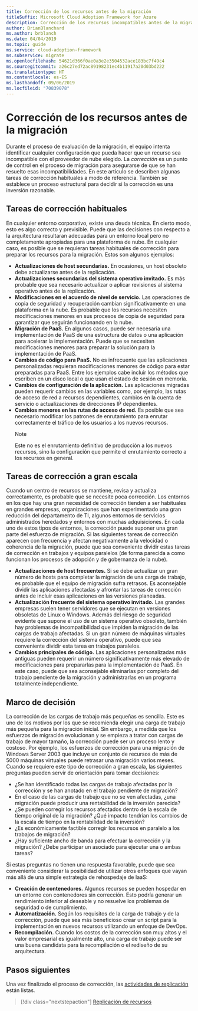 ```yaml
---
title: Corrección de los recursos antes de la migración
titleSuffix: Microsoft Cloud Adoption Framework for Azure
description: Corrección de los recursos incompatibles antes de la migración
author: BrianBlanchard
ms.author: brblanch
ms.date: 04/04/2019
ms.topic: guide
ms.service: cloud-adoption-framework
ms.subservice: migrate
ms.openlocfilehash: 54621d366f0ae0a3e2e3504532ace183bc7f49c4
ms.sourcegitcommit: a26c27ed72ac89198231ec4b11917a20d03bd222
ms.translationtype: HT
ms.contentlocale: es-ES
ms.lasthandoff: 09/06/2019
ms.locfileid: "70839078"
---
```

# <a name="remediate-assets-prior-to-migration"></a>Corrección de los recursos antes de la migración

Durante el proceso de evaluación de la migración, el equipo intenta identificar cualquier configuración que pueda hacer que un recurso sea incompatible con el proveedor de nube elegido. La *corrección* es un punto de control en el proceso de migración para asegurarse de que se han resuelto esas incompatibilidades. En este artículo se describen algunas tareas de corrección habituales a modo de referencia. También se establece un proceso estructural para decidir si la corrección es una inversión razonable.

## <a name="common-remediation-tasks"></a>Tareas de corrección habituales

En cualquier entorno corporativo, existe una deuda técnica. En cierto modo, esto es algo correcto y previsible. Puede que las decisiones con respecto a la arquitectura resultaran adecuadas para un entorno local pero no completamente apropiadas para una plataforma de nube. En cualquier caso, es posible que se requieran tareas habituales de corrección para preparar los recursos para la migración. Estos son algunos ejemplos:

- **Actualizaciones de host secundarias.** En ocasiones, un host obsoleto debe actualizarse antes de la replicación.
- **Actualizaciones secundarias del sistema operativo invitado.** Es más probable que sea necesario actualizar o aplicar revisiones al sistema operativo antes de la replicación.
- **Modificaciones en el acuerdo de nivel de servicio.** Las operaciones de copia de seguridad y recuperación cambian significativamente en una plataforma en la nube. Es probable que los recursos necesiten modificaciones menores en sus procesos de copia de seguridad para garantizar que seguirán funcionando en la nube.
- **Migración de PaaS.** En algunos casos, puede ser necesaria una implementación de PaaS de una estructura de datos o una aplicación para acelerar la implementación. Puede que se necesiten modificaciones menores para preparar la solución para la implementación de PaaS.
- **Cambios de código para PaaS.** No es infrecuente que las aplicaciones personalizadas requieran modificaciones menores de código para estar preparadas para PaaS. Entre los ejemplos cabe incluir los métodos que escriben en un disco local o que usan el estado de sesión en memoria.
- **Cambios de configuración de la aplicación.** Las aplicaciones migradas pueden requerir cambios en las variables como, por ejemplo, las rutas de acceso de red a recursos dependientes, cambios en la cuenta de servicio o actualizaciones de direcciones IP dependientes.
- **Cambios menores en las rutas de acceso de red.** Es posible que sea necesario modificar los patrones de enrutamiento para enrutar correctamente el tráfico de los usuarios a los nuevos recursos.
    > [!NOTE]
    > Este no es el enrutamiento definitivo de producción a los nuevos recursos, sino la configuración que permite el enrutamiento correcto a los recursos en general.

## <a name="large-scale-remediation-tasks"></a>Tareas de corrección a gran escala

Cuando un centro de recursos se mantiene, revisa y actualiza correctamente, es probable que se necesite poca corrección. Los entornos en los que hay una gran necesidad de corrección tienden a ser habituales en grandes empresas, organizaciones que han experimentado una gran reducción del departamento de TI, algunos entornos de servicios administrados heredados y entornos con muchas adquisiciones. En cada uno de estos tipos de entornos, la corrección puede suponer una gran parte del esfuerzo de migración. Si las siguientes tareas de corrección aparecen con frecuencia y afectan negativamente a la velocidad o coherencia de la migración, puede que sea conveniente dividir estas tareas de corrección en trabajos y equipos paralelos (de forma parecida a como funcionan los procesos de adopción y de gobernanza de la nube).

- **Actualizaciones de host frecuentes.** Si se debe actualizar un gran número de hosts para completar la migración de una carga de trabajo, es probable que el equipo de migración sufra retrasos. Es aconsejable dividir las aplicaciones afectadas y afrontar las tareas de corrección antes de incluir esas aplicaciones en las versiones planeadas.
- **Actualización frecuente del sistema operativo invitado.** Las grandes empresas suelen tener servidores que se ejecutan en versiones obsoletas de Linux o Windows. Además del riesgo de seguridad evidente que supone el uso de un sistema operativo obsoleto, también hay problemas de incompatibilidad que impiden la migración de las cargas de trabajo afectadas. Si un gran número de máquinas virtuales requiere la corrección del sistema operativo, puede que sea conveniente dividir esta tarea en trabajos paralelos.
- **Cambios principales de código.** Las aplicaciones personalizadas más antiguas pueden requerir un número significativamente más elevado de modificaciones para prepararlas para la implementación de PaaS. En este caso, puede que sea aconsejable eliminarlas por completo del trabajo pendiente de la migración y administrarlas en un programa totalmente independiente.

## <a name="decision-framework"></a>Marco de decisión

La corrección de las cargas de trabajo más pequeñas es sencilla. Este es uno de los motivos por los que se recomienda elegir una carga de trabajo más pequeña para la migración inicial. Sin embargo, a medida que los esfuerzos de migración evolucionan y se empieza a tratar con cargas de trabajo de mayor tamaño, la corrección puede ser un proceso lento y costoso. Por ejemplo, los esfuerzos de corrección para una migración de Windows Server 2003 que incluye un conjunto de recursos de más de 5000 máquinas virtuales puede retrasar una migración varios meses. Cuando se requiere este tipo de corrección a gran escala, las siguientes preguntas pueden servir de orientación para tomar decisiones:

- ¿Se han identificado todas las cargas de trabajo afectadas por la corrección y se han anotado en el trabajo pendiente de migración?
- En el caso de las cargas de trabajo que no se ven afectadas, ¿una migración puede producir una rentabilidad de la inversión parecida?
- ¿Se pueden corregir los recursos afectados dentro de la escala de tiempo original de la migración? ¿Qué impacto tendrían los cambios de la escala de tiempo en la rentabilidad de la inversión?
- ¿Es económicamente factible corregir los recursos en paralelo a los trabajos de migración?
- ¿Hay suficiente ancho de banda para efectuar la corrección y la migración? ¿Debe participar un asociado para ejecutar una o ambas tareas?

Si estas preguntas no tienen una respuesta favorable, puede que sea conveniente considerar la posibilidad de utilizar otros enfoques que vayan más allá de una simple estrategia de rehospedaje de IaaS:

- **Creación de contenedores.** Algunos recursos se pueden hospedar en un entorno con contenedores sin corrección. Esto podría generar un rendimiento inferior al deseable y no resuelve los problemas de seguridad o de cumplimiento.
- **Automatización.** Según los requisitos de la carga de trabajo y de la corrección, puede que sea más beneficioso crear un script para la implementación en nuevos recursos utilizando un enfoque de DevOps.
- **Recompilación.** Cuando los costos de la corrección son muy altos y el valor empresarial es igualmente alto, una carga de trabajo puede ser una buena candidata para la recompilación o el rediseño de su arquitectura.

## <a name="next-steps"></a>Pasos siguientes

Una vez finalizado el proceso de corrección, las [actividades de replicación](./replicate.md) están listas.

> [!div class="nextstepaction"]
> [Replicación de recursos](./replicate.md)
